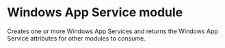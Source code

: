 # Windows App Service module

Creates one or more Windows App Services and returns the Windows App Service attributes for other modules to consume.

